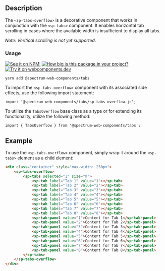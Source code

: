 ## Description

The `<sp-tabs-overflow>` is a decorative component that works in conjunction with the `<sp-tabs>` component. It enables horizontal tab scrolling in cases where the available width is insufficient to display all tabs.

_Note: Veritical scrolling is not yet supported._

### Usage

[![See it on NPM!](https://img.shields.io/npm/v/@spectrum-web-components/tabs?style=for-the-badge)](https://www.npmjs.com/package/@spectrum-web-components/tabs)
[![How big is this package in your project?](https://img.shields.io/bundlephobia/minzip/@spectrum-web-components/tabs?style=for-the-badge)](https://bundlephobia.com/result?p=@spectrum-web-components/tabs)
[![Try it on webcomponents.dev](https://img.shields.io/badge/Try%20it%20on-webcomponents.dev-green?style=for-the-badge)](https://webcomponents.dev/edit/collection/fO75441E1Q5ZlI0e9pgq/2JFFTBPXfCZpePD0wk58/src/index.ts)

```
yarn add @spectrum-web-components/tabs
```

To import the `<sp-tabs-overflow>` component with its associated side effects, use the following import statement:

```
import '@spectrum-web-components/tabs/sp-tabs-overflow.js';
```

To utilize the `TabsOverflow` base class as a type or for extending its functionality, utilize the following method:

```
import { TabsOverflow } from '@spectrum-web-components/tabs';
```

## Example

To use the `<sp-tabs-overflow>` component, simply wrap it around the `<sp-tabs>` element as a child element:

```html
<div class="container" style="max-width: 250px">
    <sp-tabs-overflow>
        <sp-tabs selected="1" size="m">
            <sp-tab label="Tab 1" value="1"></sp-tab>
            <sp-tab label="Tab 2" value="2"></sp-tab>
            <sp-tab label="Tab 3" value="3"></sp-tab>
            <sp-tab label="Tab 4" value="4"></sp-tab>
            <sp-tab label="Tab 5" value="5"></sp-tab>
            <sp-tab label="Tab 6" value="6"></sp-tab>
            <sp-tab label="Tab 7" value="7"></sp-tab>
            <sp-tab label="Tab 8" value="8"></sp-tab>
            <sp-tab-panel value="1">Content for Tab 1</sp-tab-panel>
            <sp-tab-panel value="2">Content for Tab 2</sp-tab-panel>
            <sp-tab-panel value="3">Content for Tab 3</sp-tab-panel>
            <sp-tab-panel value="4">Content for Tab 4</sp-tab-panel>
            <sp-tab-panel value="5">Content for Tab 5</sp-tab-panel>
            <sp-tab-panel value="6">Content for Tab 6</sp-tab-panel>
            <sp-tab-panel value="7">Content for Tab 7</sp-tab-panel>
            <sp-tab-panel value="8">Content for Tab 8</sp-tab-panel>
        </sp-tabs>
    </sp-tabs-overflow>
</div>
```
